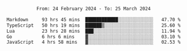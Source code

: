 <div align="center">
<p style="text-align: center;">
<!--START_SECTION:waka-->

```txt
From: 24 February 2024 - To: 25 March 2024

Markdown     93 hrs 45 mins  ████████████░░░░░░░░░░░░░   47.70 %
TypeScript   50 hrs 19 mins  ██████▒░░░░░░░░░░░░░░░░░░   25.60 %
Lua          23 hrs 28 mins  ███░░░░░░░░░░░░░░░░░░░░░░   11.94 %
Go           6 hrs 6 mins    ▓░░░░░░░░░░░░░░░░░░░░░░░░   03.10 %
JavaScript   4 hrs 58 mins   ▓░░░░░░░░░░░░░░░░░░░░░░░░   02.53 %
```

<!--END_SECTION:waka-->
</p>
</div>
